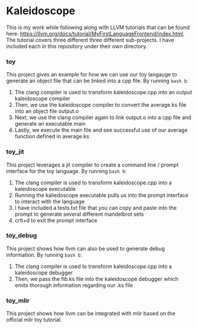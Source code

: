 # Kaleidoscope
This is my work while following along with LLVM tutorials that can be found here: https://llvm.org/docs/tutorial/MyFirstLanguageFrontend/index.html. The tutorial covers three different three different sub-projects. I have included each in this repository under their own directory.
### toy
This project gives an example for how we can use our toy langauge to generate an object file that can be linked into a cpp file. By running `bash b`:
1. The clang compiler is used to transform kaleidoscope.cpp into an output kaleidoscope compiler
2. Then, we use the kaleidoscope compiler to convert the average.ks file into an object file output.o
3. Next, we use the clang compiler again to link output.o into a cpp file and generate an executable main
4. Lastly, we execute the main file and see successful use of our average function defined in average.ks
### toy_jit
This project leverages a jit compiler to create a command line / prompt interface for the toy language. By running `bash b`:
1. The clang compiler is used to transform kaleidoscope.cpp into a kaleidoscope executable
2. Running the kaliedoscope executable pulls us into the prompt interface to interact with the language
3. I have included a tests.txt file that you can copy and paste into the prompt to generate several different mandelbrot sets
4. crtl+d to exit the prompt interface
### toy_debug 
This project shows how llvm can also be used to generate debug information. By running `bash b`:
1. The clang compiler is used to transform kaleidoscope.cpp into a kaleidoscope debugger
2. Then, we pass the fib.ks file into the kaleidoscope debugger which emits thorough information regarding our .ks file
### toy_mlir
This project shows how llvm can be integrated with mlir based on the official mlir toy tutorial.
